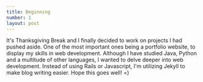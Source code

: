 ```yaml
---
title: Beginning
number: 1
layout: post
---
```

It's Thanksgiving Break and I finally decided to work on projects I had pushed aside. One of the most important ones being a portfolio website, to display my skills in web development. Although I have studied Java, Python and a multitude of other languages, I wanted to delve deeper into web development. Instead of using Rails or Javascript, I'm utilizing Jekyll to make blog writing easier. Hope this goes well! =)

